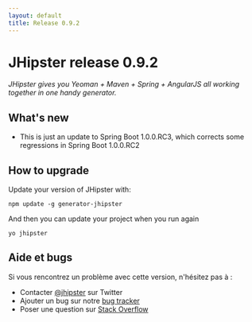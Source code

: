 ```yaml
---
layout: default
title: Release 0.9.2
---
```


JHipster release 0.9.2
==================

*JHipster gives you Yeoman + Maven + Spring + AngularJS all working together in one handy generator.*

What's new
----------

* This is just an update to Spring Boot 1.0.0.RC3, which corrects some regressions in Spring Boot 1.0.0.RC2

How to upgrade
------------

Update your version of JHipster with:

```
npm update -g generator-jhipster
```

And then you can update your project when you run again

```
yo jhipster
```

Aide et bugs
--------------

Si vous rencontrez un problème avec cette version, n'hésitez pas à :

- Contacter [@jhipster](https://twitter.com/jhipster) sur Twitter
- Ajouter un bug sur notre [bug tracker](https://github.com/jhipster/generator-jhipster/issues?state=open)
- Poser une question sur [Stack Overflow](http://stackoverflow.com/tags/jhipster/info)